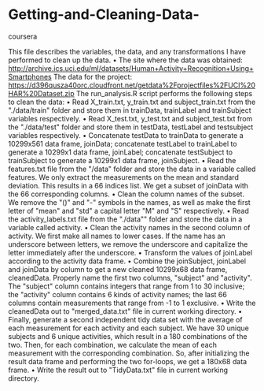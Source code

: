 Getting-and-Cleaning-Data-
==========================

coursera

This file describes the variables, the data, and any transformations  I have performed to clean up the data. 
•	The site where the data was obtained:
http://archive.ics.uci.edu/ml/datasets/Human+Activity+Recognition+Using+Smartphones
The data for the project:
https://d396qusza40orc.cloudfront.net/getdata%2Fprojectfiles%2FUCI%20HAR%20Dataset.zip
The run_analysis.R script performs the following steps to clean the data:
•	Read X_train.txt, y_train.txt and subject_train.txt from the "./data/train" folder and store them in trainData, trainLabel and trainSubject variables respectively.
•	Read X_test.txt, y_test.txt and subject_test.txt from the "./data/test" folder and store them in testData, testLabel and testsubject variables respectively.
•	Concatenate testData to trainData to generate a 10299x561 data frame, joinData; concatenate testLabel to trainLabel to generate a 10299x1 data frame, joinLabel; concatenate testSubject to trainSubject to generate a 10299x1 data frame, joinSubject.
•	Read the features.txt file from the "/data" folder and store the data in a variable called features. We only extract the measurements on the mean and standard deviation. This results in a 66 indices list. We get a subset of joinData with the 66 corresponding columns.
•	Clean the column names of the subset. We remove the "()" and "-" symbols in the names, as well as make the first letter of "mean" and "std" a capital letter "M" and "S" respectively.
•	Read the activity_labels.txt file from the "./data"" folder and store the data in a variable called activity.
•	Clean the activity names in the second column of activity. We first make all names to lower cases. If the name has an underscore between letters, we remove the underscore and capitalize the letter immediately after the underscore.
•	Transform the values of joinLabel according to the activity data frame.
•	Combine the joinSubject, joinLabel and joinData by column to get a new cleaned 10299x68 data frame, cleanedData. Properly name the first two columns, "subject" and "activity". The "subject" column contains integers that range from 1 to 30 inclusive; the "activity" column contains 6 kinds of activity names; the last 66 columns contain measurements that range from -1 to 1 exclusive.
•	Write the cleanedData out to "merged_data.txt" file in current working directory.
•	Finally, generate a second independent tidy data set with the average of each measurement for each activity and each subject. We have 30 unique subjects and 6 unique activities, which result in a 180 combinations of the two. Then, for each combination, we calculate the mean of each measurement with the corresponding combination. So, after initializing the result data frame and performing the two for-loops, we get a 180x68 data frame.
•	Write the result out to "TidyData.txt" file in current working directory. 
